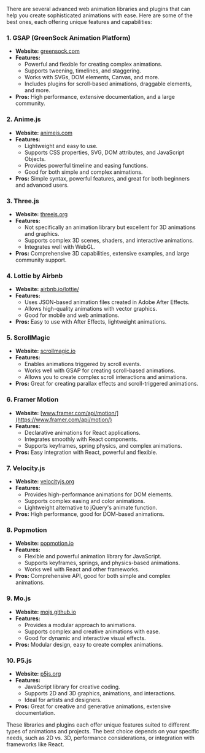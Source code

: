 There are several advanced web animation libraries and plugins that can help you create sophisticated animations with ease. Here are some of the best ones, each offering unique features and capabilities:

### 1. **GSAP (GreenSock Animation Platform)**

- **Website:** [greensock.com](https://greensock.com/gsap/)
- **Features:** 
  - Powerful and flexible for creating complex animations.
  - Supports tweening, timelines, and staggering.
  - Works with SVGs, DOM elements, Canvas, and more.
  - Includes plugins for scroll-based animations, draggable elements, and more.
- **Pros:** High performance, extensive documentation, and a large community.

### 2. **Anime.js**

- **Website:** [animejs.com](https://animejs.com/)
- **Features:**
  - Lightweight and easy to use.
  - Supports CSS properties, SVG, DOM attributes, and JavaScript Objects.
  - Provides powerful timeline and easing functions.
  - Good for both simple and complex animations.
- **Pros:** Simple syntax, powerful features, and great for both beginners and advanced users.

### 3. **Three.js**

- **Website:** [threejs.org](https://threejs.org/)
- **Features:**
  - Not specifically an animation library but excellent for 3D animations and graphics.
  - Supports complex 3D scenes, shaders, and interactive animations.
  - Integrates well with WebGL.
- **Pros:** Comprehensive 3D capabilities, extensive examples, and large community support.

### 4. **Lottie by Airbnb**

- **Website:** [airbnb.io/lottie/](https://airbnb.io/lottie/)
- **Features:**
  - Uses JSON-based animation files created in Adobe After Effects.
  - Allows high-quality animations with vector graphics.
  - Good for mobile and web animations.
- **Pros:** Easy to use with After Effects, lightweight animations.

### 5. **ScrollMagic**

- **Website:** [scrollmagic.io](http://scrollmagic.io/)
- **Features:**
  - Enables animations triggered by scroll events.
  - Works well with GSAP for creating scroll-based animations.
  - Allows you to create complex scroll interactions and animations.
- **Pros:** Great for creating parallax effects and scroll-triggered animations.

### 6. **Framer Motion**

- **Website:** [www.framer.com/api/motion/](https://www.framer.com/api/motion/)
- **Features:**
  - Declarative animations for React applications.
  - Integrates smoothly with React components.
  - Supports keyframes, spring physics, and complex animations.
- **Pros:** Easy integration with React, powerful and flexible.

### 7. **Velocity.js**

- **Website:** [velocityjs.org](http://velocityjs.org/)
- **Features:**
  - Provides high-performance animations for DOM elements.
  - Supports complex easing and color animations.
  - Lightweight alternative to jQuery's animate function.
- **Pros:** High performance, good for DOM-based animations.

### 8. **Popmotion**

- **Website:** [popmotion.io](https://popmotion.io/)
- **Features:**
  - Flexible and powerful animation library for JavaScript.
  - Supports keyframes, springs, and physics-based animations.
  - Works well with React and other frameworks.
- **Pros:** Comprehensive API, good for both simple and complex animations.

### 9. **Mo.js**

- **Website:** [mojs.github.io](https://mojs.github.io/)
- **Features:**
  - Provides a modular approach to animations.
  - Supports complex and creative animations with ease.
  - Good for dynamic and interactive visual effects.
- **Pros:** Modular design, easy to create complex animations.

### 10. **P5.js**

- **Website:** [p5js.org](https://p5js.org/)
- **Features:**
  - JavaScript library for creative coding.
  - Supports 2D and 3D graphics, animations, and interactions.
  - Ideal for artists and designers.
- **Pros:** Great for creative and generative animations, extensive documentation.

These libraries and plugins each offer unique features suited to different types of animations and projects. The best choice depends on your specific needs, such as 2D vs. 3D, performance considerations, or integration with frameworks like React.